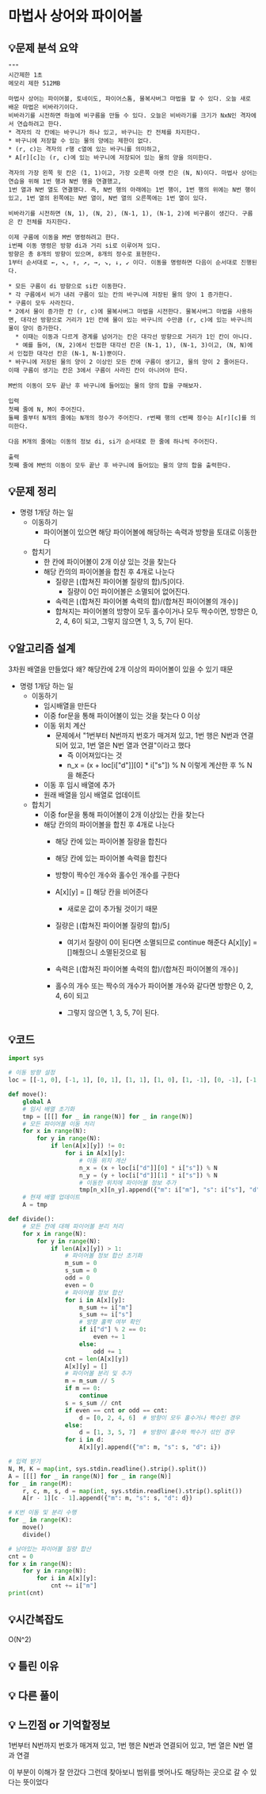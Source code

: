 # 마법사 상어와 파이어볼

## 💡문제 분석 요약
```
"""
시간제한 1초
메모리 제한 512MB

마법사 상어는 파이어볼, 토네이도, 파이어스톰, 물복사버그 마법을 할 수 있다. 오늘 새로 배운 마법은 비바라기이다. 
비바라기를 시전하면 하늘에 비구름을 만들 수 있다. 오늘은 비바라기를 크기가 NxN인 격자에서 연습하려고 한다. 
* 격자의 각 칸에는 바구니가 하나 있고, 바구니는 칸 전체를 차지한다. 
* 바구니에 저장할 수 있는 물의 양에는 제한이 없다. 
* (r, c)는 격자의 r행 c열에 있는 바구니를 의미하고, 
* A[r][c]는 (r, c)에 있는 바구니에 저장되어 있는 물의 양을 의미한다.

격자의 가장 왼쪽 윗 칸은 (1, 1)이고, 가장 오른쪽 아랫 칸은 (N, N)이다. 마법사 상어는 연습을 위해 1번 행과 N번 행을 연결했고, 
1번 열과 N번 열도 연결했다. 즉, N번 행의 아래에는 1번 행이, 1번 행의 위에는 N번 행이 있고, 1번 열의 왼쪽에는 N번 열이, N번 열의 오른쪽에는 1번 열이 있다.

비바라기를 시전하면 (N, 1), (N, 2), (N-1, 1), (N-1, 2)에 비구름이 생긴다. 구름은 칸 전체를 차지한다. 

이제 구름에 이동을 M번 명령하려고 한다. 
i번째 이동 명령은 방향 di과 거리 si로 이루어져 있다. 
방향은 총 8개의 방향이 있으며, 8개의 정수로 표현한다. 
1부터 순서대로 ←, ↖, ↑, ↗, →, ↘, ↓, ↙ 이다. 이동을 명령하면 다음이 순서대로 진행된다.

* 모든 구름이 di 방향으로 si칸 이동한다.
* 각 구름에서 비가 내려 구름이 있는 칸의 바구니에 저장된 물의 양이 1 증가한다.
* 구름이 모두 사라진다.
* 2에서 물이 증가한 칸 (r, c)에 물복사버그 마법을 시전한다. 물복사버그 마법을 사용하면, 대각선 방향으로 거리가 1인 칸에 물이 있는 바구니의 수만큼 (r, c)에 있는 바구니의 물이 양이 증가한다.
  * 이때는 이동과 다르게 경계를 넘어가는 칸은 대각선 방향으로 거리가 1인 칸이 아니다.
  * 예를 들어, (N, 2)에서 인접한 대각선 칸은 (N-1, 1), (N-1, 3)이고, (N, N)에서 인접한 대각선 칸은 (N-1, N-1)뿐이다.
* 바구니에 저장된 물의 양이 2 이상인 모든 칸에 구름이 생기고, 물의 양이 2 줄어든다. 이때 구름이 생기는 칸은 3에서 구름이 사라진 칸이 아니어야 한다.

M번의 이동이 모두 끝난 후 바구니에 들어있는 물의 양의 합을 구해보자.

입력
첫째 줄에 N, M이 주어진다.
둘째 줄부터 N개의 줄에는 N개의 정수가 주어진다. r번째 행의 c번째 정수는 A[r][c]를 의미한다.

다음 M개의 줄에는 이동의 정보 di, si가 순서대로 한 줄에 하나씩 주어진다.

출력
첫째 줄에 M번의 이동이 모두 끝난 후 바구니에 들어있는 물의 양의 합을 출력한다.
```
## 💡문제 정리
* 명령 1개당 하는 일
  * 이동하기
    * 파이어볼이 있으면 해당 파이어볼에 해당하는 속력과 방향을 토대로 이동한다
  * 합치기
    * 한 칸에 파이어볼이 2개 이상 있는 것을 찾는다
    * 해당 칸의의 파이어볼을 합친 후 4개로 나눈다
      * 질량은 ⌊(합쳐진 파이어볼 질량의 합)/5⌋이다.
        * 질량이 0인 파이어볼은 소멸되어 없어진다.
      * 속력은 ⌊(합쳐진 파이어볼 속력의 합)/(합쳐진 파이어볼의 개수)⌋
      * 합쳐지는 파이어볼의 방향이 모두 홀수이거나 모두 짝수이면, 방향은 0, 2, 4, 6이 되고, 그렇지 않으면 1, 3, 5, 7이 된다.

## 💡알고리즘 설계
3차원 배열을 만들었다 왜? 해당칸에 2개 이상의 파이어볼이 있을 수 있기 때문

* 명령 1개당 하는 일
  * 이동하기
    * 임시배열을 만든다
    * 이중 for문을 통해 파이어볼이 있는 것을 찾는다 0 이상
    * 이동 위치 계산
      * 문제에서 "1번부터 N번까지 번호가 매겨져 있고, 1번 행은 N번과 연결되어 있고, 1번 열은 N번 열과 연결"이라고 했다
        * 즉 이어져있다는 것
        * n_x = (x + loc[i["d"]][0] * i["s"]) % N 이렇게 계산한 후 % N을 해준다
    * 이동 후 임시 배열에 추가
    * 원래 배열을 임시 배열로 업데이트
  * 합치기
    * 이중 for문을 통해 파이어볼이 2개 이상있는 칸을 찾는다
    * 해당 칸의의 파이어볼을 합친 후 4개로 나눈다
      * 해당 칸에 있는 파이어볼 질량을 합친다
      * 해당 칸에 있는 파이어볼 속력을 합친다
      * 방향이 짝수인 개수와 홀수인 개수를 구한다
      * A[x][y] = [] 해당 칸을 비어준다
        * 새로운 값이 추가될 것이기 때문

      * 질량은 ⌊(합쳐진 파이어볼 질량의 합)/5⌋
        * 여기서 질량이 0이 된다면 소멸되므로 continue 해준다 A[x][y] = []해줬으니 소멸된것으로 됨
      * 속력은 ⌊(합쳐진 파이어볼 속력의 합)/(합쳐진 파이어볼의 개수)⌋
      * 홀수의 개수 또는 짝수의 개수가 파이어볼 개수와 같다면 방향은 0, 2, 4, 6이 되고
        * 그렇지 않으면 1, 3, 5, 7이 된다.

## 💡코드

```python
import sys

# 이동 방향 설정
loc = [[-1, 0], [-1, 1], [0, 1], [1, 1], [1, 0], [1, -1], [0, -1], [-1, -1]]

def move():
    global A
    # 임시 배열 초기화
    tmp = [[[] for _ in range(N)] for _ in range(N)]
    # 모든 파이어볼 이동 처리
    for x in range(N):
        for y in range(N):
            if len(A[x][y]) != 0:
                for i in A[x][y]:
                    # 이동 위치 계산
                    n_x = (x + loc[i["d"]][0] * i["s"]) % N
                    n_y = (y + loc[i["d"]][1] * i["s"]) % N
                    # 이동한 위치에 파이어볼 정보 추가
                    tmp[n_x][n_y].append({"m": i["m"], "s": i["s"], "d": i["d"]})
    # 현재 배열 업데이트
    A = tmp

def divide():
    # 모든 칸에 대해 파이어볼 분리 처리
    for x in range(N):
        for y in range(N):
            if len(A[x][y]) > 1:
                # 파이어볼 정보 합산 초기화
                m_sum = 0
                s_sum = 0
                odd = 0
                even = 0
                # 파이어볼 정보 합산
                for i in A[x][y]:
                    m_sum += i["m"]
                    s_sum += i["s"]
                    # 방향 홀짝 여부 확인
                    if i["d"] % 2 == 0:
                        even += 1
                    else:
                        odd += 1
                cnt = len(A[x][y])
                A[x][y] = []
                # 파이어볼 분리 및 추가
                m = m_sum // 5
                if m == 0:
                    continue
                s = s_sum // cnt
                if even == cnt or odd == cnt:
                    d = [0, 2, 4, 6]  # 방향이 모두 홀수거나 짝수인 경우
                else:
                    d = [1, 3, 5, 7]  # 방향이 홀수와 짝수가 섞인 경우
                for i in d:
                    A[x][y].append({"m": m, "s": s, "d": i})

# 입력 받기
N, M, K = map(int, sys.stdin.readline().strip().split())
A = [[[] for _ in range(N)] for _ in range(N)]
for _ in range(M):
    r, c, m, s, d = map(int, sys.stdin.readline().strip().split())
    A[r - 1][c - 1].append({"m": m, "s": s, "d": d})

# K번 이동 및 분리 수행
for _ in range(K):
    move()
    divide()

# 남아있는 파이어볼 질량 합산
cnt = 0
for x in range(N):
    for y in range(N):
        for i in A[x][y]:
            cnt += i["m"]
print(cnt)
```

## 💡시간복잡도
O(N^2)

## 💡 틀린 이유

## 💡 다른 풀이


## 💡 느낀점 or 기억할정보
1번부터 N번까지 번호가 매겨져 있고, 1번 행은 N번과 연결되어 있고, 1번 열은 N번 열과 연결

이 부분이 이해가 잘 안갔다 그런데 찾아보니 범위를 벗어나도 해당하는 곳으로 갈 수 있다는 뜻이었다